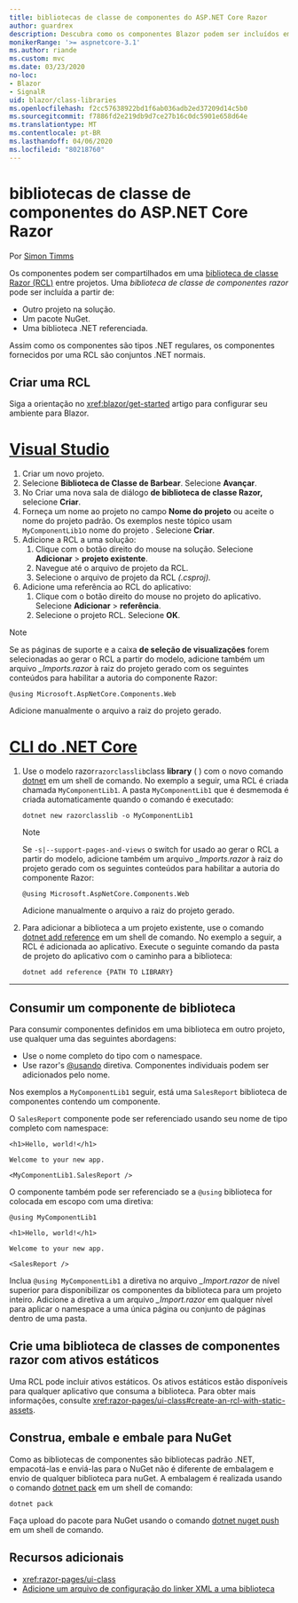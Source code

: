 ```yaml
---
title: bibliotecas de classe de componentes do ASP.NET Core Razor
author: guardrex
description: Descubra como os componentes Blazor podem ser incluídos em aplicativos de uma biblioteca de componentes externos.
monikerRange: '>= aspnetcore-3.1'
ms.author: riande
ms.custom: mvc
ms.date: 03/23/2020
no-loc:
- Blazor
- SignalR
uid: blazor/class-libraries
ms.openlocfilehash: f2cc57638922bd1f6ab036adb2ed37209d14c5b0
ms.sourcegitcommit: f7886fd2e219db9d7ce27b16c0dc5901e658d64e
ms.translationtype: MT
ms.contentlocale: pt-BR
ms.lasthandoff: 04/06/2020
ms.locfileid: "80218760"
---
```

# <a name="aspnet-core-razor-components-class-libraries"></a>bibliotecas de classe de componentes do ASP.NET Core Razor

Por [Simon Timms](https://github.com/stimms)

Os componentes podem ser compartilhados em uma [biblioteca de classe Razor (RCL)](xref:razor-pages/ui-class) entre projetos. Uma *biblioteca de classe de componentes razor* pode ser incluída a partir de:

* Outro projeto na solução.
* Um pacote NuGet.
* Uma biblioteca .NET referenciada.

Assim como os componentes são tipos .NET regulares, os componentes fornecidos por uma RCL são conjuntos .NET normais.

## <a name="create-an-rcl"></a>Criar uma RCL

Siga a orientação no <xref:blazor/get-started> artigo para configurar seu ambiente para Blazor.

# <a name="visual-studio"></a>[Visual Studio](#tab/visual-studio)

1. Criar um novo projeto.
1. Selecione **Biblioteca de Classe de Barbear**. Selecione **Avançar**.
1. No Criar uma nova sala de diálogo **de biblioteca de classe Razor,** selecione **Criar**.
1. Forneça um nome ao projeto no campo **Nome do projeto** ou aceite o nome do projeto padrão. Os exemplos neste tópico usam `MyComponentLib1`o nome do projeto . Selecione **Criar**.
1. Adicione a RCL a uma solução:
   1. Clique com o botão direito do mouse na solução. Selecione **Adicionar** > **projeto existente**.
   1. Navegue até o arquivo de projeto da RCL.
   1. Selecione o arquivo de projeto da RCL *(.csproj).*
1. Adicione uma referência ao RCL do aplicativo:
   1. Clique com o botão direito do mouse no projeto do aplicativo. Selecione **Adicionar** > **referência**.
   1. Selecione o projeto RCL. Selecione **OK**.

> [!NOTE]
> Se as páginas de suporte e a caixa **de seleção de visualizações** forem selecionadas ao gerar o RCL a partir do modelo, adicione também um arquivo *_Imports.razor* à raiz do projeto gerado com os seguintes conteúdos para habilitar a autoria do componente Razor:
>
> ```razor
> @using Microsoft.AspNetCore.Components.Web
> ```
>
> Adicione manualmente o arquivo a raiz do projeto gerado.

# <a name="net-core-cli"></a>[CLI do .NET Core](#tab/netcore-cli)

1. Use o modelo razor`razorclasslib`class **library** ( ) com o novo comando [dotnet](/dotnet/core/tools/dotnet-new) em um shell de comando. No exemplo a seguir, uma RCL é criada chamada `MyComponentLib1`. A pasta `MyComponentLib1` que é desmemoda é criada automaticamente quando o comando é executado:

   ```dotnetcli
   dotnet new razorclasslib -o MyComponentLib1
   ```

   > [!NOTE]
   > Se `-s|--support-pages-and-views` o switch for usado ao gerar o RCL a partir do modelo, adicione também um arquivo *_Imports.razor* à raiz do projeto gerado com os seguintes conteúdos para habilitar a autoria do componente Razor:
   >
   > ```razor
   > @using Microsoft.AspNetCore.Components.Web
   > ```
   >
   > Adicione manualmente o arquivo a raiz do projeto gerado.

1. Para adicionar a biblioteca a um projeto existente, use o comando [dotnet add reference](/dotnet/core/tools/dotnet-add-reference) em um shell de comando. No exemplo a seguir, a RCL é adicionada ao aplicativo. Execute o seguinte comando da pasta de projeto do aplicativo com o caminho para a biblioteca:

   ```dotnetcli
   dotnet add reference {PATH TO LIBRARY}
   ```

---

## <a name="consume-a-library-component"></a>Consumir um componente de biblioteca

Para consumir componentes definidos em uma biblioteca em outro projeto, use qualquer uma das seguintes abordagens:

* Use o nome completo do tipo com o namespace.
* Use razor's [ \@usando](xref:mvc/views/razor#using) diretiva. Componentes individuais podem ser adicionados pelo nome.

Nos exemplos a `MyComponentLib1` seguir, está uma `SalesReport` biblioteca de componentes contendo um componente.

O `SalesReport` componente pode ser referenciado usando seu nome de tipo completo com namespace:

```razor
<h1>Hello, world!</h1>

Welcome to your new app.

<MyComponentLib1.SalesReport />
```

O componente também pode ser referenciado se a `@using` biblioteca for colocada em escopo com uma diretiva:

```razor
@using MyComponentLib1

<h1>Hello, world!</h1>

Welcome to your new app.

<SalesReport />
```

Inclua `@using MyComponentLib1` a diretiva no arquivo *_Import.razor* de nível superior para disponibilizar os componentes da biblioteca para um projeto inteiro. Adicione a diretiva a um arquivo *_Import.razor* em qualquer nível para aplicar o namespace a uma única página ou conjunto de páginas dentro de uma pasta.

## <a name="create-a-razor-components-class-library-with-static-assets"></a>Crie uma biblioteca de classes de componentes razor com ativos estáticos

Uma RCL pode incluir ativos estáticos. Os ativos estáticos estão disponíveis para qualquer aplicativo que consuma a biblioteca. Para obter mais informações, consulte <xref:razor-pages/ui-class#create-an-rcl-with-static-assets>.

## <a name="build-pack-and-ship-to-nuget"></a>Construa, embale e embale para NuGet

Como as bibliotecas de componentes são bibliotecas padrão .NET, empacotá-las e enviá-las para o NuGet não é diferente de embalagem e envio de qualquer biblioteca para nuGet. A embalagem é realizada usando o comando [dotnet pack](/dotnet/core/tools/dotnet-pack) em um shell de comando:

```dotnetcli
dotnet pack
```

Faça upload do pacote para NuGet usando o comando [dotnet nuget push](/dotnet/core/tools/dotnet-nuget-push) em um shell de comando.

## <a name="additional-resources"></a>Recursos adicionais

* <xref:razor-pages/ui-class>
* [Adicione um arquivo de configuração do linker XML a uma biblioteca](xref:host-and-deploy/blazor/configure-linker#add-an-xml-linker-configuration-file-to-a-library)
